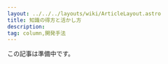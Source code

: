```yaml
---
layout: ../../../layouts/wiki/ArticleLayout.astro
title: 知識の得方と活かし方
description:
tag: column,開発手法
---
```


この記事は準備中です。
